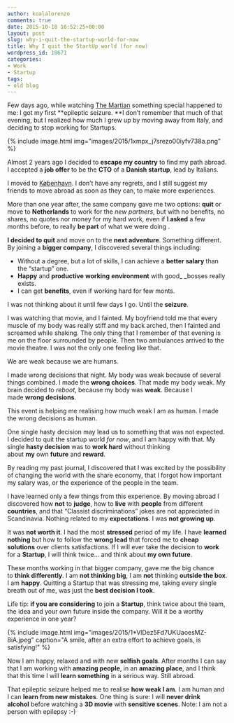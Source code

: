 ```yaml
---
author: koalalorenzo
comments: true
date: 2015-10-18 16:52:25+00:00
layout: post
slug: why-i-quit-the-startup-world-for-now
title: Why I quit the StartUp world (for now)
wordpress_id: 18671
categories:
- Work
- Startup
tags:
- old blog
---
```


Few days ago, while watching [The Martian](http://www.imdb.com/title/tt3659388/) something special happened to me: I got my first **epileptic seizure. **I don’t remember that much of that evening, but I realized how much I grew up by moving away from Italy, and deciding to stop working for Startups.

{%
  include image.html
  img="images/2015/1xmpx_j7srezo00iyfv738a.png"
%}

Almost 2 years ago I decided to **escape my country** to find my path abroad. I accepted a **job offer** to be the **CTO** of a **Danish startup**, lead by Italians.

I moved to [København](https://en.wikipedia.org/wiki/Copenhagen). I don’t have any regrets, and I still suggest my friends to move abroad as soon as they can, to make more experiences. <!--more-->

More than one year after, the same company gave me two options: **quit** or move to **Netherlands** to work for the _new partners_, but with no benefits, no shares, no quotes nor money for my hard work, even if **I asked** a few months before, to really **be part** of what we were doing .

**I decided to quit** and move on to the **next adventure**. Something different. By joining a **bigger company**, I discovered several things including:

  * Without a degree, but a lot of skills,
I can achieve a **better salary** than the “startup” one.
  * **Happy** and **productive** **working** **environment**
with good_ _bosses really exists.
  * I can get **benefits**, even if working hard for few monts.


I was not thinking about it until few days I go. Until the **seizure**.

I was watching that movie, and I fainted. My boyfriend told me that every muscle of my body was really stiff and my back arched, then I fainted and screamed while shaking. The only thing that I remember of that evening is me on the floor surrounded by people. Then two ambulances arrived to the movie theatre. I was not the only one feeling like that.

We are weak because we are humans.

I made wrong decisions that night. My body was weak because of several things combined. I made the **wrong choices**. That made my body weak. My brain decided to _reboot_, because my body was **weak**. Because I made **wrong decisions**.

This event is helping me realising how much weak I am as human.
I made the wrong decisions as human.

One single hasty decision may lead us to something that was not expected. I decided to quit the startup world _for now_, and I am happy with that. My single **hasty decision** was to **work hard** without thinking about **my** own **future** and **reward**.

By reading my past journal, I discovered that I was excited by the possibility of changing the world with the share economy, that I forgot how important my salary was, or the experience of the people in the team.

I have learned only a few things from this experience. By moving abroad
I discovered how **not** to **judge**, how to **live** with **people** from different **countries**, and that “Classist discriminations” jokes are not appreciated
in Scandinavia. Nothing related to my **expectations**. I was **not growing up**.

It was **not worth it**. I had the most **stressed** period of my life. I have **learned nothing** but how to follow the **wrong lead** that forced me to **cheap solutions** over clients satisfactions. If I will ever take the decision to **work** for a **Startup**, I will think twice… and think about **my own future**.


These months working in that bigger company, gave me the big chance to **think differently**. I am **not thinking big**, I am **not** thinking **outside the box**. I am **happy**. Quitting a Startup that was stressing me, taking every single breath out of me, was just the **best decision I took**.

Life tip: **if you are considering** to join a **Startup**, think twice about the team, the idea and your own future inside the company.
Will it be a worthy experience in one year?

{%
  include image.html
  img="images/2015/1*VlDez5Fd7UKUaoesMZ-8iA.jpeg"
  caption="A smile, after an extra effort to achieve goals, is satisfying!"
%}


Now I am happy, relaxed and with new **selfish goals**. After months I can say that I am working with **amazing people**, in an **amazing place**, and
I think that this time
I will **learn something** in a serious way. Still abroad.

That epileptic seizure helped me to realise **how weak I am**. I am human and I can **learn from new mistakes**. One thing is sure: I will **never drink alcohol** before watching a **3D movie** with **sensitive scenes**. Note: I am not a person with epilepsy :-)
